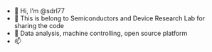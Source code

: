 - 👋 Hi, I’m @sdrl77
- 👀 This is belong to Semiconductors and Device Research Lab for sharing the code 
- 💞️ Data analysis, machine controlling, open source platform 
- 📫 
<!---
sdrl77/sdrl77 is a ✨ special ✨ repository because its `README.md` (this file) appears on your GitHub profile.
You can click the Preview link to take a look at your changes.
--->
